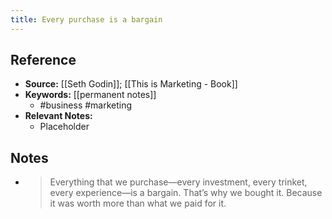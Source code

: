 ```yaml
---
title: Every purchase is a bargain
---
```

## Reference
- **Source:** [[Seth Godin]]; [[This is Marketing - Book]]
- **Keywords:** [[permanent notes]]
	- #business #marketing
- **Relevant Notes:**
	- Placeholder
## Notes
- >Everything that we purchase—every investment, every trinket, every experience—is a bargain. That’s why we bought it. Because it was worth more than what we paid for it.
